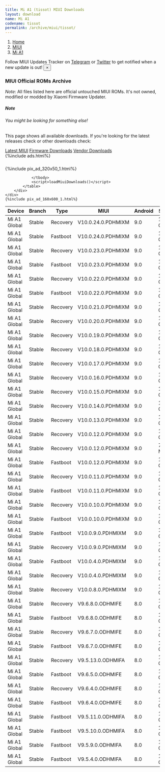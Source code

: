 ```yaml
---
title: Mi A1 (tissot) MIUI Downloads
layout: download
name: Mi A1
codename: tissot
permalink: /archive/miui/tissot/
---
```

<nav aria-label="breadcrumb">
    <ol class="breadcrumb">
        <li class="breadcrumb-item"><a href="/">Home</a></li>
        <li class="breadcrumb-item"><a href="/miui/">MIUI</a></li>
        <li class="breadcrumb-item active" aria-current="page"><a href="/miui/tissot/">Mi A1</a></li>
    </ol>
</nav>
<div class="alert alert-primary alert-dismissible fade show" role="alert">
    Follow MIUI Updates Tracker on <a href="https://t.me/MIUIUpdatesTracker" class="alert-link">Telegram</a>
     or <a href="https://twitter.com/MiFwUpdater" class="alert-link">Twitter</a> to get notified when a new update is out!
    <button type="button" class="close" data-dismiss="alert" aria-label="Close">
        <span aria-hidden="true">&times;</span>
    </button>
</div>

### MIUI Official ROMs Archive
*Note*: All files listed here are official untouched MIUI ROMs. It's not owned, modified or modded by Xiaomi Firmware Updater.
<div class="card">
  <div class="card-body">
    <h5 class="card-title">Note</h5>
    <h6 class="card-subtitle mb-2 text-muted">You might be looking for something else!</h6>
    <p class="card-text">This page shows all available downloads.
     If you're looking for the latest releases check or other downloads check:</p>
    <a href="/miui/tissot/" class="card-link">Latest MIUI</a>
    <a href="/firmware/tissot/" class="card-link">Firmware Downloads</a>
    <a href="/vendor/tissot/" class="card-link">Vendor Downloads</a>
  </div>
</div>
{%include ads.html%}
<div class="row justify-content-center">
    <div class="col-10">
        <div class="table-responsive-md" style="margin-top: 25px;">
            {%include pix_ad_320x50_1.html%}
            <table id="miui" class="display dt-responsive nowrap compact table table-striped table-hover table-sm">
                <thead class="thead-dark">
                    <tr>
                        <th data-ref="device">Device</th>
                        <th data-ref="branch">Branch</th>
                        <th data-ref="type">Type</th>
                        <th data-ref="miui">MIUI</th>
                        <th data-ref="android">Android</th>
                        <th data-ref="size">Size</th>
                        <th data-ref="size">Date</th>
                        <th data-ref="link">Link</th>
                    </tr>
                </thead>
                <tbody>
                <tr><td>Mi A1 Global</td><td>Stable</td><td>Recovery</td><td>V10.0.24.0.PDHMIXM</td><td>9.0</td><td>1.2 GB</td><td>2020-08-23</td><td><a href="/miui/tissot/stable/V10.0.24.0.PDHMIXM/">Download</a></td></tr>
<tr><td>Mi A1 Global</td><td>Stable</td><td>Fastboot</td><td>V10.0.24.0.PDHMIXM</td><td>9.0</td><td>1.7 GB</td><td>2020-08-10</td><td><a href="/miui/tissot/stable/V10.0.24.0.PDHMIXM/">Download</a></td></tr>
<tr><td>Mi A1 Global</td><td>Stable</td><td>Recovery</td><td>V10.0.23.0.PDHMIXM</td><td>9.0</td><td>1.2 GB</td><td>2020-07-15</td><td><a href="/miui/tissot/stable/V10.0.23.0.PDHMIXM/">Download</a></td></tr>
<tr><td>Mi A1 Global</td><td>Stable</td><td>Fastboot</td><td>V10.0.23.0.PDHMIXM</td><td>9.0</td><td>1.7 GB</td><td>2020-07-07</td><td><a href="/miui/tissot/stable/V10.0.23.0.PDHMIXM/">Download</a></td></tr>
<tr><td>Mi A1 Global</td><td>Stable</td><td>Recovery</td><td>V10.0.22.0.PDHMIXM</td><td>9.0</td><td>1.2 GB</td><td>2020-06-26</td><td><a href="/miui/tissot/stable/V10.0.22.0.PDHMIXM/">Download</a></td></tr>
<tr><td>Mi A1 Global</td><td>Stable</td><td>Fastboot</td><td>V10.0.22.0.PDHMIXM</td><td>9.0</td><td>1.7 GB</td><td>2020-06-15</td><td><a href="/miui/tissot/stable/V10.0.22.0.PDHMIXM/">Download</a></td></tr>
<tr><td>Mi A1 Global</td><td>Stable</td><td>Recovery</td><td>V10.0.21.0.PDHMIXM</td><td>9.0</td><td>1.2 GB</td><td>2020-05-19</td><td><a href="/miui/tissot/stable/V10.0.21.0.PDHMIXM/">Download</a></td></tr>
<tr><td>Mi A1 Global</td><td>Stable</td><td>Recovery</td><td>V10.0.20.0.PDHMIXM</td><td>9.0</td><td>1.2 GB</td><td>2020-04-20</td><td><a href="/miui/tissot/stable/V10.0.20.0.PDHMIXM/">Download</a></td></tr>
<tr><td>Mi A1 Global</td><td>Stable</td><td>Recovery</td><td>V10.0.19.0.PDHMIXM</td><td>9.0</td><td>1.2 GB</td><td>2020-03-17</td><td><a href="/miui/tissot/stable/V10.0.19.0.PDHMIXM/">Download</a></td></tr>
<tr><td>Mi A1 Global</td><td>Stable</td><td>Recovery</td><td>V10.0.18.0.PDHMIXM</td><td>9.0</td><td>1.2 GB</td><td>2020-02-27</td><td><a href="/miui/tissot/stable/V10.0.18.0.PDHMIXM/">Download</a></td></tr>
<tr><td>Mi A1 Global</td><td>Stable</td><td>Recovery</td><td>V10.0.17.0.PDHMIXM</td><td>9.0</td><td>1.2 GB</td><td>2020-01-19</td><td><a href="/miui/tissot/stable/V10.0.17.0.PDHMIXM/">Download</a></td></tr>
<tr><td>Mi A1 Global</td><td>Stable</td><td>Recovery</td><td>V10.0.16.0.PDHMIXM</td><td>9.0</td><td>1.1 GB</td><td>2019-12-13</td><td><a href="/miui/tissot/stable/V10.0.16.0.PDHMIXM/">Download</a></td></tr>
<tr><td>Mi A1 Global</td><td>Stable</td><td>Recovery</td><td>V10.0.15.0.PDHMIXM</td><td>9.0</td><td>1.2 GB</td><td>2019-11-13</td><td><a href="/miui/tissot/stable/V10.0.15.0.PDHMIXM/">Download</a></td></tr>
<tr><td>Mi A1 Global</td><td>Stable</td><td>Recovery</td><td>V10.0.14.0.PDHMIXM</td><td>9.0</td><td>1.2 GB</td><td>2019-10-18</td><td><a href="/miui/tissot/stable/V10.0.14.0.PDHMIXM/">Download</a></td></tr>
<tr><td>Mi A1 Global</td><td>Stable</td><td>Recovery</td><td>V10.0.13.0.PDHMIXM</td><td>9.0</td><td>1.2 GB</td><td>2019-10-15</td><td><a href="/miui/tissot/stable/V10.0.13.0.PDHMIXM/">Download</a></td></tr>
<tr><td>Mi A1 Global</td><td>Stable</td><td>Recovery</td><td>V10.0.12.0.PDHMIXM</td><td>9.0</td><td>1.2 GB</td><td>2019-08-16</td><td><a href="/miui/tissot/stable/V10.0.12.0.PDHMIXM/">Download</a></td></tr>
<tr><td>Mi A1 Global</td><td>Stable</td><td>Recovery</td><td>V10.0.12.0.PDHMIXM</td><td>9.0</td><td>70.4 MB</td><td>2019-08-16</td><td><a href="/miui/tissot/stable/V10.0.12.0.PDHMIXM/">Download</a></td></tr>
<tr><td>Mi A1 Global</td><td>Stable</td><td>Fastboot</td><td>V10.0.12.0.PDHMIXM</td><td>9.0</td><td>1.7 GB</td><td>2019-08-12</td><td><a href="/miui/tissot/stable/V10.0.12.0.PDHMIXM/">Download</a></td></tr>
<tr><td>Mi A1 Global</td><td>Stable</td><td>Recovery</td><td>V10.0.11.0.PDHMIXM</td><td>9.0</td><td>1.2 GB</td><td>2019-07-17</td><td><a href="/miui/tissot/stable/V10.0.11.0.PDHMIXM/">Download</a></td></tr>
<tr><td>Mi A1 Global</td><td>Stable</td><td>Fastboot</td><td>V10.0.11.0.PDHMIXM</td><td>9.0</td><td>1.7 GB</td><td>2019-07-11</td><td><a href="/miui/tissot/stable/V10.0.11.0.PDHMIXM/">Download</a></td></tr>
<tr><td>Mi A1 Global</td><td>Stable</td><td>Recovery</td><td>V10.0.10.0.PDHMIXM</td><td>9.0</td><td>1.2 GB</td><td>2019-06-18</td><td><a href="/miui/tissot/stable/V10.0.10.0.PDHMIXM/">Download</a></td></tr>
<tr><td>Mi A1 Global</td><td>Stable</td><td>Fastboot</td><td>V10.0.10.0.PDHMIXM</td><td>9.0</td><td>1.7 GB</td><td>2019-06-13</td><td><a href="/miui/tissot/stable/V10.0.10.0.PDHMIXM/">Download</a></td></tr>
<tr><td>Mi A1 Global</td><td>Stable</td><td>Fastboot</td><td>V10.0.9.0.PDHMIXM</td><td>9.0</td><td>1.7 GB</td><td>2019-05-31</td><td><a href="/miui/tissot/stable/V10.0.9.0.PDHMIXM/">Download</a></td></tr>
<tr><td>Mi A1 Global</td><td>Stable</td><td>Recovery</td><td>V10.0.9.0.PDHMIXM</td><td>9.0</td><td>1.2 GB</td><td>2019-05-20</td><td><a href="/miui/tissot/stable/V10.0.9.0.PDHMIXM/">Download</a></td></tr>
<tr><td>Mi A1 Global</td><td>Stable</td><td>Fastboot</td><td>V10.0.4.0.PDHMIXM</td><td>9.0</td><td>1.6 GB</td><td>2019-05-04</td><td><a href="/miui/tissot/stable/V10.0.4.0.PDHMIXM/">Download</a></td></tr>
<tr><td>Mi A1 Global</td><td>Stable</td><td>Recovery</td><td>V10.0.4.0.PDHMIXM</td><td>9.0</td><td>1.1 GB</td><td>2019-01-09</td><td><a href="/miui/tissot/stable/V10.0.4.0.PDHMIXM/">Download</a></td></tr>
<tr><td>Mi A1 Global</td><td>Stable</td><td>Recovery</td><td>V10.0.8.0.PDHMIXM</td><td>9.0</td><td>1.2 GB</td><td>2019-04-26</td><td><a href="/miui/tissot/stable/V10.0.8.0.PDHMIXM/">Download</a></td></tr>
<tr><td>Mi A1 Global</td><td>Stable</td><td>Recovery</td><td>V9.6.8.0.ODHMIFE</td><td>8.0</td><td>1.1 GB</td><td>2018-11-08</td><td><a href="/miui/tissot/stable/V9.6.8.0.ODHMIFE/">Download</a></td></tr>
<tr><td>Mi A1 Global</td><td>Stable</td><td>Fastboot</td><td>V9.6.8.0.ODHMIFE</td><td>8.0</td><td>1.7 GB</td><td>2018-10-31</td><td><a href="/miui/tissot/stable/V9.6.8.0.ODHMIFE/">Download</a></td></tr>
<tr><td>Mi A1 Global</td><td>Stable</td><td>Recovery</td><td>V9.6.7.0.ODHMIFE</td><td>8.0</td><td>1.1 GB</td><td>2018-10-31</td><td><a href="/miui/tissot/stable/V9.6.7.0.ODHMIFE/">Download</a></td></tr>
<tr><td>Mi A1 Global</td><td>Stable</td><td>Fastboot</td><td>V9.6.7.0.ODHMIFE</td><td>8.0</td><td>1.7 GB</td><td>2018-10-15</td><td><a href="/miui/tissot/stable/V9.6.7.0.ODHMIFE/">Download</a></td></tr>
<tr><td>Mi A1 Global</td><td>Stable</td><td>Recovery</td><td>V9.5.13.0.ODHMIFA</td><td>8.0</td><td>1.2 GB</td><td>2018-09-04</td><td><a href="/miui/tissot/stable/V9.5.13.0.ODHMIFA/">Download</a></td></tr>
<tr><td>Mi A1 Global</td><td>Stable</td><td>Fastboot</td><td>V9.6.5.0.ODHMIFE</td><td>8.0</td><td>1.5 GB</td><td>2018-08-14</td><td><a href="/miui/tissot/stable/V9.6.5.0.ODHMIFE/">Download</a></td></tr>
<tr><td>Mi A1 Global</td><td>Stable</td><td>Recovery</td><td>V9.6.4.0.ODHMIFE</td><td>8.0</td><td>1.2 GB</td><td>2018-07-31</td><td><a href="/miui/tissot/stable/V9.6.4.0.ODHMIFE/">Download</a></td></tr>
<tr><td>Mi A1 Global</td><td>Stable</td><td>Fastboot</td><td>V9.6.4.0.ODHMIFE</td><td>8.0</td><td>1.6 GB</td><td>2018-07-12</td><td><a href="/miui/tissot/stable/V9.6.4.0.ODHMIFE/">Download</a></td></tr>
<tr><td>Mi A1 Global</td><td>Stable</td><td>Fastboot</td><td>V9.5.11.0.ODHMIFA</td><td>8.0</td><td>1.5 GB</td><td>2018-05-04</td><td><a href="/miui/tissot/stable/V9.5.11.0.ODHMIFA/">Download</a></td></tr>
<tr><td>Mi A1 Global</td><td>Stable</td><td>Fastboot</td><td>V9.5.10.0.ODHMIFA</td><td>8.0</td><td>1.5 GB</td><td>2018-04-05</td><td><a href="/miui/tissot/stable/V9.5.10.0.ODHMIFA/">Download</a></td></tr>
<tr><td>Mi A1 Global</td><td>Stable</td><td>Fastboot</td><td>V9.5.9.0.ODHMIFA</td><td>8.0</td><td>1.5 GB</td><td>2018-03-16</td><td><a href="/miui/tissot/stable/V9.5.9.0.ODHMIFA/">Download</a></td></tr>
<tr><td>Mi A1 Global</td><td>Stable</td><td>Fastboot</td><td>V9.5.4.0.ODHMIFA</td><td>8.0</td><td>1.5 GB</td><td>2018-02-26</td><td><a href="/miui/tissot/stable/V9.5.4.0.ODHMIFA/">Download</a></td></tr>

                </tbody>
                <script>loadMiuiDownloads()</script>
            </table>
        </div>
    </div>
    {%include pix_ad_160x600_1.html%}
</div>
